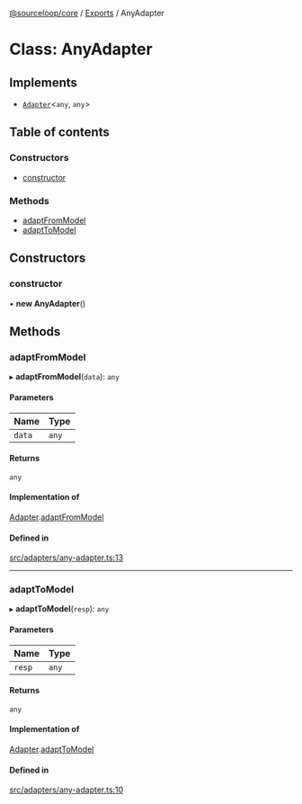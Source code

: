 [@sourceloop/core](../README.md) / [Exports](../modules.md) / AnyAdapter

# Class: AnyAdapter

## Implements

- [`Adapter`](../interfaces/Adapter.md)<`any`, `any`\>

## Table of contents

### Constructors

- [constructor](AnyAdapter.md#constructor)

### Methods

- [adaptFromModel](AnyAdapter.md#adaptfrommodel)
- [adaptToModel](AnyAdapter.md#adapttomodel)

## Constructors

### constructor

• **new AnyAdapter**()

## Methods

### adaptFromModel

▸ **adaptFromModel**(`data`): `any`

#### Parameters

| Name | Type |
| :------ | :------ |
| `data` | `any` |

#### Returns

`any`

#### Implementation of

[Adapter](../interfaces/Adapter.md).[adaptFromModel](../interfaces/Adapter.md#adaptfrommodel)

#### Defined in

[src/adapters/any-adapter.ts:13](https://github.com/sourcefuse/loopback4-microservice-catalog/blob/089fc2dc0/packages/core/src/adapters/any-adapter.ts#L13)

___

### adaptToModel

▸ **adaptToModel**(`resp`): `any`

#### Parameters

| Name | Type |
| :------ | :------ |
| `resp` | `any` |

#### Returns

`any`

#### Implementation of

[Adapter](../interfaces/Adapter.md).[adaptToModel](../interfaces/Adapter.md#adapttomodel)

#### Defined in

[src/adapters/any-adapter.ts:10](https://github.com/sourcefuse/loopback4-microservice-catalog/blob/089fc2dc0/packages/core/src/adapters/any-adapter.ts#L10)
